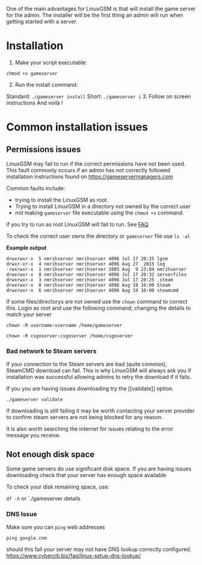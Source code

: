 One of the main advantages for LinuxGSM is that will install the game server for the admin. The installer will be the first thing an admin will run when getting started with a server.

# Installation

1. Make your script executable: 

`chmod +x gameserver`

2. Run the install command:

Standard: `./gameserver install`
Short: `./gameserver i` 
3. Follow on screen instructions
And voilà !

# Common installation issues

## Permissions issues

LinuxGSM may fail to run if the correct permissions have not been used. This fault commonly occurs if an admin has not correctly followed installation instructions found on https://gameservermanagers.com

Common faults include:
* trying to install the LinuxGSM as root. 
* Trying to install LinuxGSM in a directory not owned by the correct user
* not making `gameserver` file executable using the `chmod +x` command.

if you try to run as root LinuxGSM will fail to run. See [FAQ](https://github.com/GameServerManagers/LinuxGSM/wiki/FAQ#can-i-run-a-server-as-root)

To check the correct user owns the directory or `gameserver` file use `ls -al`

**Example output**

	drwxrwxr-x  5 nmrihserver nmrihserver 4096 Jul 17 20:25 lgsm
	drwxr-xr-x  4 nmrihserver nmrihserver 4096 Aug 27  2015 log
	-rwxrwxr-x  1 nmrihserver nmrihserver 3885 Aug  9 23:04 nmrihserver
	drwxrwxr-x  8 nmrihserver nmrihserver 4096 Jul 17 20:32 serverfiles
	drwxrwxr-x  3 nmrihserver nmrihserver 4096 Jul 17 20:25 .steam
	drwxrwxr-x  8 nmrihserver nmrihserver 4096 Aug 19 16:00 Steam
	drwxrwxr-x  6 nmrihserver nmrihserver 4096 Aug 19 16:00 steamcmd


If some files/directorys are not owned use the `chown` command to correct this. 
Login as root and use the following command; changing the details to match your server

`chown -R username:username /home/gameserver`

`chown -R csgoserver:csgoserver /home/csgoserver`

### Bad network to Steam servers

If your connection to the Steam servers are bad (quite common), SteamCMD download can fail. This is why LinuxGSM will always ask you if installation was successful allowing admins to retry the download if it fails. 

If you you are having issues downloading try the [[validate]] option.

`./gameserver validate`

If downloading is still failing it may be worth contacting your server provider to confirm steam servers are not being blocked for any reason.

It is also worth searching the internet for issues relating to the error message you receive.

## Not enough disk space
Some game servers do use significant disk space. If you are having issues downloading check that your server has enough space available

To check your disk remaining space, use: 

`df -h` or `./gameserver details

### DNS Issue

Make sure you can `ping` web addresses

`ping google.com`

should this fail your server may not have DNS lookup correctly configured.
https://www.cyberciti.biz/faq/linux-setup-dns-lookup/